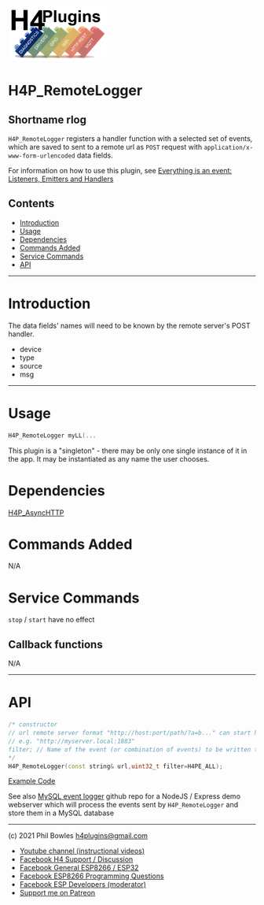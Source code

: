 ![H4P Logo](../assets/DiagLogo.jpg)

# H4P_RemoteLogger

## Shortname rlog

`H4P_RemoteLogger` registers a handler function with a selected set of events, which are saved to sent to a remote url as `POST` request with `application/x-www-form-urlencoded` data fields. 

For information on how to use this plugin, see [Everything is an event: Listeners, Emitters and Handlers](events.md)

## Contents

* [Introduction](#introduction)
* [Usage](#usage)
* [Dependencies](#dependencies)
* [Commands Added](#commands-added)
* [Service Commands](#service-commands)
* [API](#api)

---

# Introduction

The data fields' names will need to be known by the remote server's POST handler.

* device
* type
* source
* msg

---

# Usage

```cpp
H4P_RemoteLogger myLL(...
```

This plugin is a "singleton" - there may be only one single instance of it in the app. It may be instantiated as any name the user chooses.

# Dependencies

[H4P_AsyncHTTP](h4phttp.md)

# Commands Added

N/A

# Service Commands

`stop` / `start` have no effect

## Callback functions

N/A

---

# API

```cpp
/* constructor
// url remote server format "http://host:port/path/?a=b..." can start https://. port, path, query all optional
// e.g. "http://myserver.local:1883"
filter; // Name of the event (or combination of events) to be written to the log
*/
H4P_RemoteLogger(const string& url,uint32_t filter=H4PE_ALL);
```

[Example Code](../examples/02_LOGGING/H4P_RemoteLogger/H4P_RemoteLogger.ino)

See also [MySQL event logger](https://github.com/philbowles/mysqlrest) github repo for a NodeJS / Express demo webserver which will process the events sent by `H4P_RemoteLogger` and store them in a MySQL database

---

(c) 2021 Phil Bowles h4plugins@gmail.com

* [Youtube channel (instructional videos)](https://www.youtube.com/channel/UCYi-Ko76_3p9hBUtleZRY6g)
* [Facebook H4  Support / Discussion](https://www.facebook.com/groups/444344099599131/)
* [Facebook General ESP8266 / ESP32](https://www.facebook.com/groups/2125820374390340/)
* [Facebook ESP8266 Programming Questions](https://www.facebook.com/groups/esp8266questions/)
* [Facebook ESP Developers (moderator)](https://www.facebook.com/groups/ESP8266/)
* [Support me on Patreon](https://patreon.com/esparto)